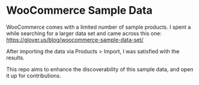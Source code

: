 # WooCommerce Sample Data

WooCommerce comes with a limited number of sample products. I spent a while searching for a larger data set and came across this one: https://glover.us/blog/woocommerce-sample-data-set/

After importing the data via Products > Import, I was satisfied with the results. 

This repo aims to enhance the discoverability of this sample data, and open it up for contributions.
